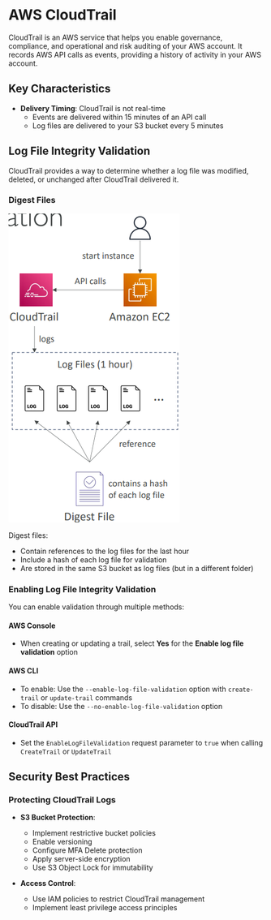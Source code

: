 # AWS CloudTrail

CloudTrail is an AWS service that helps you enable governance, compliance, and operational and risk auditing of your AWS account. It records AWS API calls as events, providing a history of activity in your AWS account.

## Key Characteristics

- **Delivery Timing**: CloudTrail is not real-time
  - Events are delivered within 15 minutes of an API call
  - Log files are delivered to your S3 bucket every 5 minutes

## Log File Integrity Validation

CloudTrail provides a way to determine whether a log file was modified, deleted, or unchanged after CloudTrail delivered it.

### Digest Files

![CloudTrail Digest Files](../../../assets/2025-02-28-21-25-15.png)

Digest files:

- Contain references to the log files for the last hour
- Include a hash of each log file for validation
- Are stored in the same S3 bucket as log files (but in a different folder)

### Enabling Log File Integrity Validation

You can enable validation through multiple methods:

#### AWS Console

- When creating or updating a trail, select **Yes** for the **Enable log file validation** option

#### AWS CLI

- To enable: Use the `--enable-log-file-validation` option with `create-trail` or `update-trail` commands
- To disable: Use the `--no-enable-log-file-validation` option

#### CloudTrail API

- Set the `EnableLogFileValidation` request parameter to `true` when calling `CreateTrail` or `UpdateTrail`

## Security Best Practices

### Protecting CloudTrail Logs

- **S3 Bucket Protection**:

  - Implement restrictive bucket policies
  - Enable versioning
  - Configure MFA Delete protection
  - Apply server-side encryption
  - Use S3 Object Lock for immutability

- **Access Control**:
  - Use IAM policies to restrict CloudTrail management
  - Implement least privilege access principles
